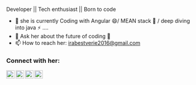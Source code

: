   Developer || Tech enthusiast || Born to code 
   
- 🔭 she is currently Coding with Angular 😄/ MEAN stack 🔭 / deep diving into java ⚡ ....
- 💬 Ask her about the future of coding 🔐 
- 📫 How to reach her: irabestverie2016@gmail.com 

### Connect with her:

[<img align="left" alt="Verie | Twitter" width="22px" src="https://cdn.jsdelivr.net/npm/simple-icons@v3/icons/twitter.svg" />][twitter]
[<img align="left" alt="Verie | LinkedIn" width="22px" src="https://cdn.jsdelivr.net/npm/simple-icons@v3/icons/linkedin.svg" />][linkedin]
[<img align="left" alt="Verie | Github" width="22px" src="https://cdn.jsdelivr.net/npm/simple-icons@v3/icons/github.svg" />][github]
[<img align="left" alt="Verie | Github" width="22px" src="https://cdn.jsdelivr.net/npm/simple-icons@v3/icons/instagram.svg" />][github]
<br />


<br/>

[twitter]: https://twitter.com/BestVerie
[linkedin]: https://www.linkedin.com/in/iradukunda-best-verie-a74529188/
[github]: https://www.github.com/Best-Verie/
[instagram]:https://www.instagram.com/______.verie____/
